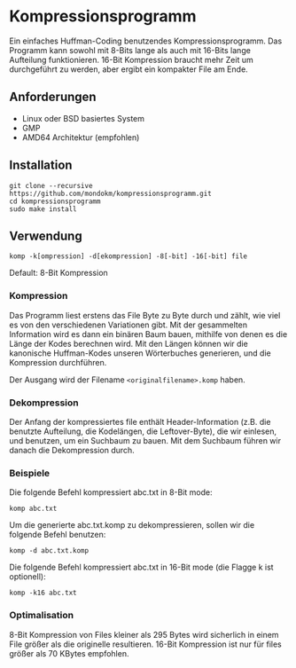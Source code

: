# Kompressionsprogramm
Ein einfaches Huffman-Coding benutzendes Kompressionsprogramm. Das Programm kann sowohl mit 8-Bits lange als auch mit 16-Bits lange Aufteilung funktionieren. 16-Bit Kompression braucht mehr Zeit um durchgeführt zu werden, aber ergibt ein kompakter File am Ende.

## Anforderungen
* Linux oder BSD basiertes System
* GMP
* AMD64 Architektur (empfohlen)

## Installation

```
git clone --recursive https://github.com/mondokm/kompressionsprogramm.git
cd kompressionsprogramm
sudo make install
```

## Verwendung

```
komp -k[ompression] -d[ekompression] -8[-bit] -16[-bit] file
```
Default: 8-Bit Kompression

### Kompression

Das Programm liest erstens das File Byte zu Byte durch und zählt, wie viel es von den verschiedenen Variationen gibt. Mit der gesammelten Information wird es dann ein binären Baum bauen, mithilfe von denen es die Länge der Kodes berechnen wird. Mit den Längen können wir die kanonische Huffman-Kodes unseren Wörterbuches generieren, und die Kompression durchführen.

Der Ausgang wird der Filename `<originalfilename>.komp` haben.

### Dekompression

Der Anfang der kompressiertes file enthält Header-Information (z.B. die benutzte Aufteilung, die Kodelängen, die Leftover-Byte), die wir einlesen, und benutzen, um ein Suchbaum zu bauen. Mit dem Suchbaum führen wir danach die Dekompression durch.

### Beispiele

Die folgende Befehl kompressiert abc.txt in 8-Bit mode:
```
komp abc.txt
```

Um die generierte abc.txt.komp zu dekompressieren, sollen wir die folgende Befehl benutzen:
```
komp -d abc.txt.komp
```

Die folgende Befehl kompressiert abc.txt in 16-Bit mode (die Flagge k ist optionell):
```
komp -k16 abc.txt
```

### Optimalisation

8-Bit Kompression von Files kleiner als 295 Bytes wird sicherlich in einem File größer als die originelle resultieren. 16-Bit Kompression ist nur für files größer als 70 KBytes empfohlen.
